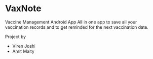 # VaxNote
Vaccine Management Android App 
All in one app to save all your vaccination records and to get reminded for the next vaccination date.

Project by 
- Viren Joshi
- Amit Maity
